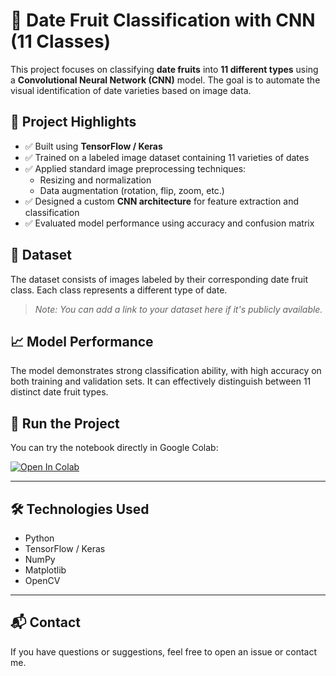 # 🧠 Date Fruit Classification with CNN (11 Classes)

This project focuses on classifying **date fruits** into **11 different types** using a **Convolutional Neural Network (CNN)** model. The goal is to automate the visual identification of date varieties based on image data.

## 📌 Project Highlights

- ✅ Built using **TensorFlow / Keras**
- ✅ Trained on a labeled image dataset containing 11 varieties of dates
- ✅ Applied standard image preprocessing techniques:
  - Resizing and normalization
  - Data augmentation (rotation, flip, zoom, etc.)
- ✅ Designed a custom **CNN architecture** for feature extraction and classification
- ✅ Evaluated model performance using accuracy and confusion matrix

## 📂 Dataset

The dataset consists of images labeled by their corresponding date fruit class. Each class represents a different type of date.

> *Note: You can add a link to your dataset here if it's publicly available.*

## 📈 Model Performance

The model demonstrates strong classification ability, with high accuracy on both training and validation sets. It can effectively distinguish between 11 distinct date fruit types.

## 🚀 Run the Project

You can try the notebook directly in Google Colab:

[![Open In Colab]([https://colab.research.google.com/assets/colab-badge.svg)](https://colab.research.google.com/github/YourUsername/YourRepo/blob/main/YourNotebook.ipynb])

---

## 🛠 Technologies Used

- Python
- TensorFlow / Keras
- NumPy
- Matplotlib
- OpenCV

---

## 📬 Contact

If you have questions or suggestions, feel free to open an issue or contact me.

